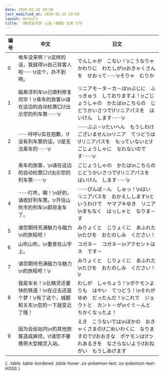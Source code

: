 ```yaml
---
date: 2020-02-23 20:56
last_modified_at: 2020-02-25 20:50
layout: default
title: 《精灵宝可梦 心金／魂银》文本 579
---
```

| 编号 | 中文 | 日文 |
| ---- | ---- | ---- |
| 0 | 电车没来啊！\r这样的话，我就得\n自己背客人啦⋯⋯\r这个，办不到啊。 | でんしゃが　こない！\rこうなりゃ　かわりに　わたしが\nおきゃくさんを　せおって⋯⋯\rそりゃ　むりか |
| 1 | 磁悬浮列车\n已顺利修复完毕！\r乘车的旅客\n请在这边的自动检票口\f出示您的列车票⋯⋯\r | リニアモ－タ－カ－は\nぶじに　ふっきゅう　しておりますよ！\rごじょうしゃの　かたは\nこちらの　じどうかいさつで\fリニアパスを　はいけん　します⋯⋯\r |
| 2 | ⋯⋯呼呼\r实在抱歉，\f没有列车票的话，\f是无法乘车的⋯⋯\r | ⋯⋯ぶぶ－\rたいへん　もうしわけ　ございません\nリニア　てつどうは\fリニアパスを　もっていないと\fごじょうしゃに　なれないのです⋯⋯\r |
| 3 | 乘车的旅客，\n请在这边的自动检票口\f出示您的列车票⋯⋯\r | ごじょうしゃの　かたは\nこちらの　じどうかいさつで\fリニアパスを　はいけん　します⋯⋯\r |
| 4 | ⋯⋯叮咚，唰！\n好的，请收好列车票。\r开往山吹市的列车\n即将发车了。 | ⋯⋯ぴんぽ－ん　しゅっ！\nはい　リニアパスを　おかえしします\rというわけで　ヤマブキゆき　リニア\nまもなく　はっしゃと　なりま－す |
| 5 | 请您期待充满魅力与磁力\n的旅程吧！ | みりょくと　じりょくに　あふれた\nたびを　おたのしみ　ください！ |
| 6 | 山吹山吹，\n重音在山字上。 | コガネ－　コガネ－\nアクセントは　ネ　です－ |
| 7 | 请您期待充满磁力与魅力\n的旅程吧！\r | みりょくと　じりょくに　あふれた\nたびを　おたのしみ　ください！\r |
| 8 | 我是车长！\r比精灵还要快的铁道！\n在过去还是个梦！\r有了这个，城都和关东\n忽的一下就变近了哦！ | わしが　しゃちょう！\rポケモンよりも　はやい　てつどう！\nそれが　ゆめ　だったんだ！\rこれで　ジョウトと　カント－が\nぐぐ－んと　ちかくなったよ！ |
| 9 | 因为会给站内\n的其他旅客造成麻烦，\f请您不要携带大型精灵入站。 | えき　こうないでは\nほかの　おきゃくさまの\fごめいわくに　なりますので\fおおきな　ポケモンは\fつれあるきを　なさらないよう\fおねがい　もうしあげます |
{: .table .table-bordered .table-hover .xz-pokemon-text .xz-pokemon-text-HGSS }